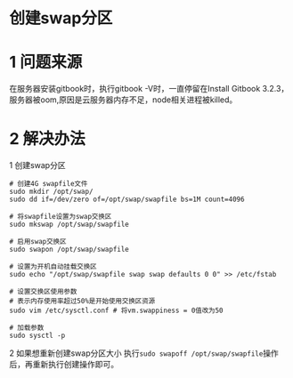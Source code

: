 <span id="hidden-autonumber"></span>

<h1 class="article-title">创建swap分区</h1>

# 1 问题来源
在服务器安装gitbook时，执行gitbook -V时，一直停留在Install Gitbook 3.2.3，服务器被oom,原因是云服务器内存不足，node相关进程被killed。
# 2 解决办法  
1 创建swap分区
```shell
# 创建4G swapfile文件
sudo mkdir /opt/swap/
sudo dd if=/dev/zero of=/opt/swap/swapfile bs=1M count=4096

# 将swapfile设置为swap交换区
sudo mkswap /opt/swap/swapfile

# 启用swap交换区
sudo swapon /opt/swap/swapfile

# 设置为开机自动挂载交换区
sudo echo "/opt/swap/swapfile swap swap defaults 0 0" >> /etc/fstab

# 设置交换区使用参数
# 表示内存使用率超过50%是开始使用交换区资源
sudo vim /etc/sysctl.conf # 将vm.swappiness = 0值改为50

# 加载参数
sudo sysctl -p
```  

2 如果想重新创建swap分区大小
执行`sudo swapoff /opt/swap/swapfile`操作后，再重新执行创建操作即可。